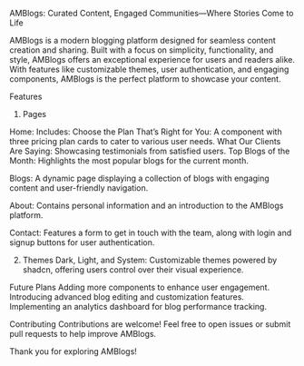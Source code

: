 AMBlogs: Curated Content, Engaged Communities—Where Stories Come to Life

AMBlogs is a modern blogging platform designed for seamless content creation and sharing. Built with a focus on simplicity, functionality, and style, AMBlogs offers an exceptional experience for users and readers alike. With features like customizable themes, user authentication, and engaging components, AMBlogs is the perfect platform to showcase your content.

Features

1. Pages

Home:
Includes:
Choose the Plan That’s Right for You: A component with three pricing plan cards to cater to various user needs.
What Our Clients Are Saying: Showcasing testimonials from satisfied users.
Top Blogs of the Month: Highlights the most popular blogs for the current month.

Blogs:
A dynamic page displaying a collection of blogs with engaging content and user-friendly navigation.

About:
Contains personal information and an introduction to the AMBlogs platform.

Contact:
Features a form to get in touch with the team, along with login and signup buttons for user authentication.

2. Themes
Dark, Light, and System:
Customizable themes powered by shadcn, offering users control over their visual experience.


Future Plans
Adding more components to enhance user engagement.
Introducing advanced blog editing and customization features.
Implementing an analytics dashboard for blog performance tracking.

Contributing
Contributions are welcome! Feel free to open issues or submit pull requests to help improve AMBlogs.



Thank you for exploring AMBlogs! 

